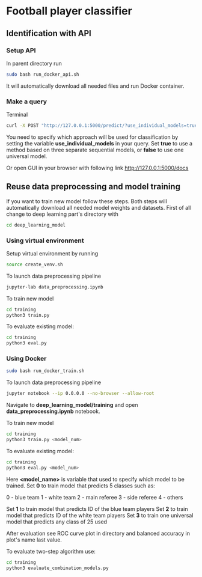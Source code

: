# Football player classifier

## Identification with API
### Setup API
In parent directory run
```bash
sudo bash run_docker_api.sh
```
It will automatically download all needed files and run Docker container.

### Make a query
Terminal
```bash
curl -X POST "http://127.0.0.1:5000/predict/?use_individual_models=true" -H  "accept: application/json" -H  "Content-Type: multipart/form-data" -F "file=@/path/to/your/image.png;type=image/png"
```
You need to specify which approach will be used for classification by setting the variable **use_individual_models** in your query. Set **true** to use a method based on three separate sequential models, or **false** to use one universal model.

Or open GUI in your browser with following link  http://127.0.0.1:5000/docs

## Reuse data preprocessing and model training
If you want to train new model follow these steps.
Both steps will automatically download all needed model weights and datasets.
First of all change to deep learning part's directory with
```bash
cd deep_learning_model
```
### Using virtual environment
Setup virtual environment by running
```bash
source create_venv.sh
```
To launch data preprocessing pipeline
```bash
jupyter-lab data_preprocessing.ipynb
```
To train new model
```bash
cd training
python3 train.py
```
To evaluate existing model:
```bash
cd training
python3 eval.py
```

### Using Docker
```bash
sudo bash run_docker_train.sh
```
To launch data preprocessing pipeline
```bash
jupyter notebook --ip 0.0.0.0 --no-browser --allow-root
```
Navigate to **deep_learning_model/training** and open **data_preprocessing.ipynb** notebook.

To train new model
```bash
cd training
python3 train.py <model_num>
```
To evaluate existing model:
```bash
cd training
python3 eval.py <model_num>
```
Here **<model_name>** is variable that used to specify which model to be trained.
Set **0** to train model that predicts 5 classes such as:

0 - blue team
1 - white team
2 - main referee
3 - side referee
4 - others

Set **1** to train model that predicts ID of the blue team players
Set **2** to train model that predicts ID of the white team players
Set **3** to train one universal model that predicts any class of 25 used

After evaluation see ROC curve plot in directory and balanced accuracy in plot's name last value.

To evaluate two-step algorithm use:
```bash
cd training
python3 evaluate_combination_models.py
```
